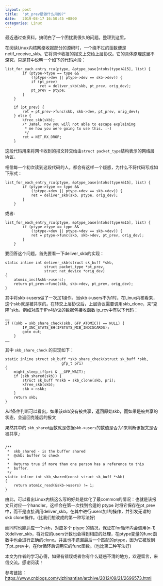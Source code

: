 ```yaml
---
layout: post
title:  "pt_prev是做什么用的?"
date:   2019-08-17 16:50:45 +0800
categories: Linux
---
```


最近通过查资料，搞明白了一个困扰我很久的问题。整理到这里。

在阅读Linux内核网络收报部分的源码时，一个绕不过的函数便是netif_receive_skb。它将网卡收报的报文上交给上层协议。它的具体原理这里不深究，只是其中说明一个如下的代码片段：
```
list_for_each_entry_rcu(ptype, &ptype_base[ntohs(type)&15], list) {
		if (ptype->type == type &&
		    (!ptype->dev || ptype->dev == skb->dev)) {
			if (pt_prev)
				ret = deliver_skb(skb, pt_prev, orig_dev);
			pt_prev = ptype;
		}
	}

	if (pt_prev) {
		ret = pt_prev->func(skb, skb->dev, pt_prev, orig_dev);
	} else {
		kfree_skb(skb);
		/* Jamal, now you will not able to escape explaining
		 * me how you were going to use this. :-)
		 */
		ret = NET_RX_DROP;
	}
```
这段代码用来将网卡收到的报文转交给由`struct packet_type`结构表示的网络层协议。

相信每一个初次读到这段代码的人，都会有这样一个疑惑，为什么不将代码写成如下形式：
```
list_for_each_entry_rcu(ptype, &ptype_base[ntohs(type)&15], list) {
		if (ptype->type == type &&
		    (!ptype->dev || ptype->dev == skb->dev)) {
			ret = deliver_skb(skb, ptype, orig_dev);
		}
	}
```
或者:
```
list_for_each_entry_rcu(ptype, &ptype_base[ntohs(type)&15], list) {
		if (ptype->type == type &&
		    (!ptype->dev || ptype->dev == skb->dev)) {
			ret = ptype->func(skb, skb->dev, pt_prev, orig_dev);
		}
	}
```

要回答这个问题，首先要看一下deliver_skb的实现：
```
static inline int deliver_skb(struct sk_buff *skb,
			      struct packet_type *pt_prev,
			      struct net_device *orig_dev)
{
	atomic_inc(&skb->users);
	return pt_prev->func(skb, skb->dev, pt_prev, orig_dev);
}
```

其中将skb->users做了一次加1操作。当skb->users不为1时，在Linux内核看来，这个skb就是被共享的。在转交上层协议后，上层协议需要调用skb_clone，来“克隆”skb。例如对应于IPv4协议的数据包接收函数 ip_rcv中有以下代码：
```
……
if ((skb = skb_share_check(skb, GFP_ATOMIC)) == NULL) {
		IP_INC_STATS_BH(IPSTATS_MIB_INDISCARDS);
		goto out;
	}
……
```

其中 `skb_share_check` 的实现如下：
```
static inline struct sk_buff *skb_share_check(struct sk_buff *skb,
					      gfp_t pri)
{
	might_sleep_if(pri & __GFP_WAIT);
	if (skb_shared(skb)) {
		struct sk_buff *nskb = skb_clone(skb, pri);
		kfree_skb(skb);
		skb = nskb;
	}
	return skb;
}
```

从if条件判断可以看出，如果该skb没有被共享，返回原始skb，而如果是被共享的状态，会返回克隆后的报文

果然其中的 `skb_shared`函数就是依据`skb->users`的数值是否为1来判断该报文是否被共享,:
```

/**
 *	skb_shared - is the buffer shared
 *	@skb: buffer to check
 *
 *	Returns true if more than one person has a reference to this
 *	buffer.
 */
static inline int skb_shared(const struct sk_buff *skb)
{
	return atomic_read(&skb->users) != 1;
}

```

由此，可以看出Linux内核这么写的好处是优化了最common的情况：也就是该报文只对应一个handler。这样会在第一次找到合适的 ptype 时将它保存在pt_prev中，而不是直接调用deliver_skb，在其中进行users加1的操作，并引发无谓的skb clone操作。(比我们想改成的第一种写法好)

而同时也能适应一个skb，对应多个 ptype 的情况，保证在for循环内会调用(n-1)次deliver_skb，将对应的users计数也会得到相应的处理，在ptype变量的func函数中也会进行正确的clone。并且也不遗漏最后一个匹配的ptype，因为它被放到了pt_prev中，在for循环后调用它的func函数。(也比第二种写法好)

本文为作者的学习心得，如果有错误或者你有什么疑惑不清的地方，欢迎留言，来信交流。感谢阅读！


参考链接：https://www.cnblogs.com/yizhinantian/archive/2012/09/21/2696573.html